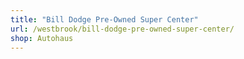```yaml
---
title: "Bill Dodge Pre-Owned Super Center"
url: /westbrook/bill-dodge-pre-owned-super-center/
shop: Autohaus
---
```

